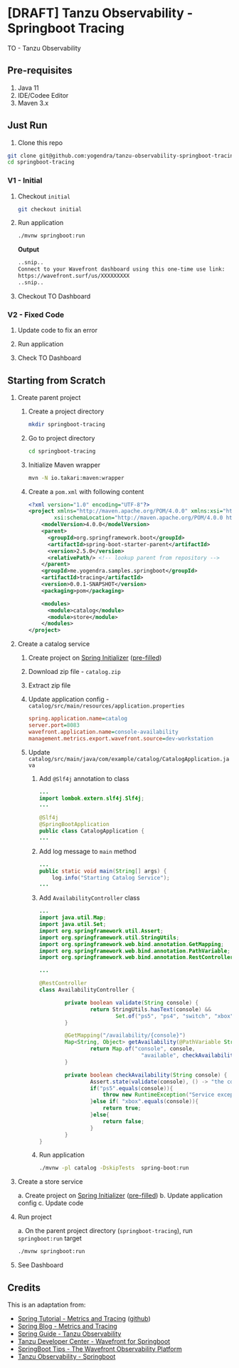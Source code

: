 # [DRAFT] Tanzu Observability - Springboot Tracing

TO - Tanzu Observability

## Pre-requisites

1. Java 11
1. IDE/Codee Editor
1. Maven 3.x

## Just Run

1. Clone this repo

```bash
git clone git@github.com:yogendra/tanzu-observability-springboot-tracing.git springboot-tracing
cd springboot-tracing
```

### V1 - Initial

1. Checkout `initial`

    ```bash
    git checkout initial
    ```

1. Run application
  
    ```bash
    ./mvnw springboot:run
    ```

    **Output**

    ```bash
    ..snip..
    Connect to your Wavefront dashboard using this one-time use link:
    https://wavefront.surf/us/XXXXXXXXX
    ..snip..
    ```

1. Checkout TO Dashboard

### V2 - Fixed Code

1. Update code to fix an error

1. Run application

1. Check TO Dashboard

## Starting from Scratch

1. Create parent project
  
    1. Create a project directory

        ```bash
        mkdir springboot-tracing
        ```

    1. Go to project directory

        ```bash
        cd springboot-tracing
        ```

    1. Initialize Maven wrapper

        ```bash
        mvn -N io.takari:maven:wrapper
        ```

    1. Create a `pom.xml` with following content

        ```xml
        <?xml version="1.0" encoding="UTF-8"?>
        <project xmlns="http://maven.apache.org/POM/4.0.0" xmlns:xsi="http://www.w3.org/2001/XMLSchema-instance"
                xsi:schemaLocation="http://maven.apache.org/POM/4.0.0 https://maven.apache.org/xsd/maven-4.0.0.xsd">
            <modelVersion>4.0.0</modelVersion>
            <parent>
              <groupId>org.springframework.boot</groupId>
              <artifactId>spring-boot-starter-parent</artifactId>
              <version>2.5.0</version>
              <relativePath/> <!-- lookup parent from repository -->
            </parent>
            <groupId>me.yogendra.samples.springboot</groupId>
            <artifactId>tracing</artifactId>
            <version>0.0.1-SNAPSHOT</version>
            <packaging>pom</packaging>

            <modules>
              <module>catalog</module>
              <module>store</module>
            </modules>
        </project>
        ```

1. Create a catalog service

    1. Create project on [Spring Initializer][initializer] ([pre-filled][initializer-catalog])
    1. Download zip file - `catalog.zip`
    1. Extract zip file    
    1. Update application config - `catalog/src/main/resources/application.properties`

        ```ini
        spring.application.name=catalog
        server.port=8083
        wavefront.application.name=console-availability
        management.metrics.export.wavefront.source=dev-workstation
        ```

    1. Update `catalog/src/main/java/com/example/catalog/CatalogApplication.java`

        1. Add `@Slf4j` annotation to class

            ```java
            ...
            import lombok.extern.slf4j.Slf4j;
            ...

            @Slf4j
            @SpringBootApplication
            public class CatalogApplication {
            ...
            ```

        1. Add log message to `main` method

            ```java
            ...
            public static void main(String[] args) {
                log.info("Starting Catalog Service");
            ...
            ```

        1. Add `AvailabilityController` class

            ```java
            ...
            import java.util.Map;
            import java.util.Set;
            import org.springframework.util.Assert;
            import org.springframework.util.StringUtils;
            import org.springframework.web.bind.annotation.GetMapping;
            import org.springframework.web.bind.annotation.PathVariable;
            import org.springframework.web.bind.annotation.RestController;            
            
            ...
            
            @RestController
            class AvailabilityController {

                    private boolean validate(String console) {
                            return StringUtils.hasText(console) &&
                                    Set.of("ps5", "ps4", "switch", "xbox").contains(console);
                    }

                    @GetMapping("/availability/{console}")
                    Map<String, Object> getAvailability(@PathVariable String console) {
                            return Map.of("console", console,
                                            "available", checkAvailability(console));
                    }

                    private boolean checkAvailability(String console) {
                            Assert.state(validate(console), () -> "the console specified, " + console + ", is not valid.");
                            if("ps5".equals(console)){
                                throw new RuntimeException("Service exception");
                            }else if( "xbox".equals(console)){
                                return true;
                            }else{
                                return false;
                            }
                    }
            }

            ```

        1. Run application

            ```bash
            ./mvnw -pl catalog -DskipTests  spring-boot:run
            ```

1. Create a store service

    a. Create project on [Spring Initializer][initializer] ([pre-filled][initializer-store])
    b. Update application config
    c. Update code

1. Run project

    a. On the parent project directory (`springboot-tracing`), run `springboot:run` target

      ```bash
      ./mvnw springboot:run
      ```

1. See Dashboard

## Credits

This is an adaptation from:

- [Spring Tutorial - Metrics and Tracing][spring-tutorial-metrics] ([github][spring-tutorial-metrics-github])
- [Spring Blog - Metrics and Tracing][spring-metric-and-tracing]
- [Spring Guide - Tanzu Observability][spring-guide-to]
- [Tanzu Developer Center - Wavefront for Springboot][tanzu-wf-for-springboot]
- [SpringBoot Tips - The Wavefront Observability Platform][spring-tips-wf]
- [Tanzu Observability - Springboot][wf-springboot]

[spring-tutorial-metrics]: https://spring.io/guides/tutorials/metrics-and-tracing/
[spring-tutorial-metrics-github]: https://github.com/spring-guides/tut-metrics-and-tracing
[spring-guide-to]: https://spring.io/guides/gs/tanzu-observability/
[spring-metric-and-tracing]: https://spring.io/blog/2021/02/09/metrics-and-tracing-better-together
[spring-tips-wf]: https://spring.io/blog/2020/04/29/spring-tips-the-wavefront-observability-platform
[tanzu-wf-for-springboot]: https://tanzu.vmware.com/developer/guides/spring/spring-wavefront-gs/
[wf-springboot]: https://docs.wavefront.com/wavefront_springboot.html
[initializer]: https://start.spring.io
[initializer-catalog]: https://start.spring.io/#!type=maven-project&language=java&platformVersion=2.5.1.RELEASE&packaging=jar&jvmVersion=11&groupId=com.example&artifactId=catalog&name=Catalog&description=Spring%20Boot%20Metrics%20and%20Tracing%20%2F%2F%20Catalog%20Service&packageName=com.example.catalog&dependencies=webflux,actuator,lombok,cloud-starter-sleuth,wavefront,devtools
[initializer-store]: https://start.spring.io/#!type=maven-project&language=java&platformVersion=2.5.1.RELEASE&packaging=jar&jvmVersion=11&groupId=com.example&artifactId=store&name=store&description=Spring%20Boot%20Metrics%20and%20Tracing%20%2F%2F%20Store&packageName=com.example.store&dependencies=webflux,actuator,lombok,cloud-starter-sleuth,wavefront,devtools
